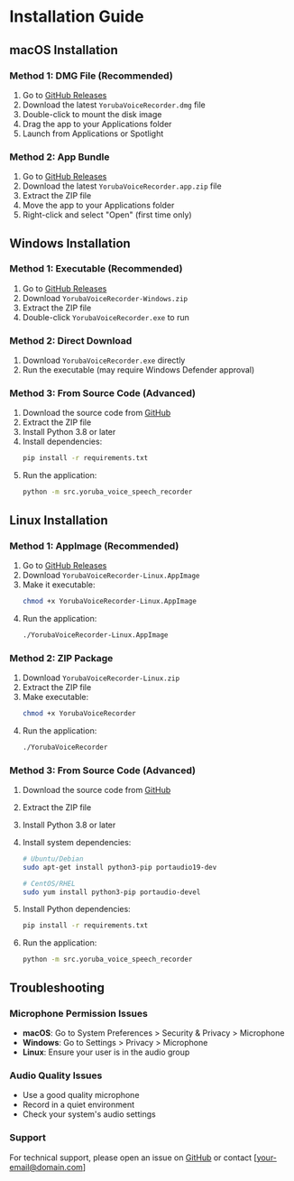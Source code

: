 # Installation Guide

## macOS Installation

### Method 1: DMG File (Recommended)
1. Go to [GitHub Releases](https://github.com/sam4rano/yoruba-voice-speech-recorder/releases)
2. Download the latest `YorubaVoiceRecorder.dmg` file
3. Double-click to mount the disk image
4. Drag the app to your Applications folder
5. Launch from Applications or Spotlight

### Method 2: App Bundle
1. Go to [GitHub Releases](https://github.com/sam4rano/yoruba-voice-speech-recorder/releases)
2. Download the latest `YorubaVoiceRecorder.app.zip` file
3. Extract the ZIP file
4. Move the app to your Applications folder
5. Right-click and select "Open" (first time only)

## Windows Installation

### Method 1: Executable (Recommended)
1. Go to [GitHub Releases](https://github.com/sam4rano/yoruba-voice-speech-recorder/releases)
2. Download `YorubaVoiceRecorder-Windows.zip`
3. Extract the ZIP file
4. Double-click `YorubaVoiceRecorder.exe` to run

### Method 2: Direct Download
1. Download `YorubaVoiceRecorder.exe` directly
2. Run the executable (may require Windows Defender approval)

### Method 3: From Source Code (Advanced)
1. Download the source code from [GitHub](https://github.com/sam4rano/yoruba-voice-speech-recorder/archive/refs/heads/main.zip)
2. Extract the ZIP file
3. Install Python 3.8 or later
4. Install dependencies:
   ```cmd
   pip install -r requirements.txt
   ```
5. Run the application:
   ```cmd
   python -m src.yoruba_voice_speech_recorder
   ```

## Linux Installation

### Method 1: AppImage (Recommended)
1. Go to [GitHub Releases](https://github.com/sam4rano/yoruba-voice-speech-recorder/releases)
2. Download `YorubaVoiceRecorder-Linux.AppImage`
3. Make it executable:
   ```bash
   chmod +x YorubaVoiceRecorder-Linux.AppImage
   ```
4. Run the application:
   ```bash
   ./YorubaVoiceRecorder-Linux.AppImage
   ```

### Method 2: ZIP Package
1. Download `YorubaVoiceRecorder-Linux.zip`
2. Extract the ZIP file
3. Make executable:
   ```bash
   chmod +x YorubaVoiceRecorder
   ```
4. Run the application:
   ```bash
   ./YorubaVoiceRecorder
   ```

### Method 3: From Source Code (Advanced)
1. Download the source code from [GitHub](https://github.com/sam4rano/yoruba-voice-speech-recorder/archive/refs/heads/main.zip)
2. Extract the ZIP file
3. Install Python 3.8 or later
4. Install system dependencies:
   ```bash
   # Ubuntu/Debian
   sudo apt-get install python3-pip portaudio19-dev
   
   # CentOS/RHEL
   sudo yum install python3-pip portaudio-devel
   ```

4. Install Python dependencies:
   ```bash
   pip install -r requirements.txt
   ```

5. Run the application:
   ```bash
   python -m src.yoruba_voice_speech_recorder
   ```

## Troubleshooting

### Microphone Permission Issues
- **macOS**: Go to System Preferences > Security & Privacy > Microphone
- **Windows**: Go to Settings > Privacy > Microphone
- **Linux**: Ensure your user is in the audio group

### Audio Quality Issues
- Use a good quality microphone
- Record in a quiet environment
- Check your system's audio settings

### Support
For technical support, please open an issue on [GitHub](https://github.com/sam4rano/yoruba-voice-speech-recorder/issues) or contact [your-email@domain.com]
